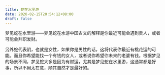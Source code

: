 ```yaml
---
title: 蛇在水里游
date: 2020-02-15T20:54:12+08:00
draft: false
---
```


梦见蛇在水里游——梦见蛇在水游中国古文的解释是你最近可能会遇到贵人，或者可能会升职发财。

另外蛇代表阴，也就是女性，如果你是男性的话，这将代表你最近有桃花运的可能。而且你希望能找一个有钱的女人，或者说你希望你未来的老婆有钱。根据梦见的场景不同，梦见蛇大多是因为有财运，尤其是梦见蛇在水里游，这通常都是好事，所以不用太在意，顺其自然才是最好的。